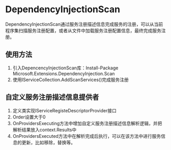 ﻿# DependencyInjectionScan
DependencyInjectionScan通过服务注册描述信息完成服务的注册，可以从当前程序集扫描服务注册配置，或者从文件中加载服务注册配置信息，最终完成服务注册。
## 使用方法
1. 引入DepencencyInjectionScan库：Install-Package Microsoft.Extensions.DependencyInjection.Scan
2. 使用IServiceCollection.AddScanServices()完成服务注册

## 自定义服务注册描述信息提供者
1. 定义类实现IServiceRegisteDescriptorProvider接口
2. Order设置大于0
3. OnProvidersExecuting方法中增加自定义服务注册描述信息解析逻辑，并把解析结果放入context.Results中
4. OnProvidersExecuted方法中在解析完成后执行，可以在该方法中进行服务信息的更新，比如移除，替换等。
